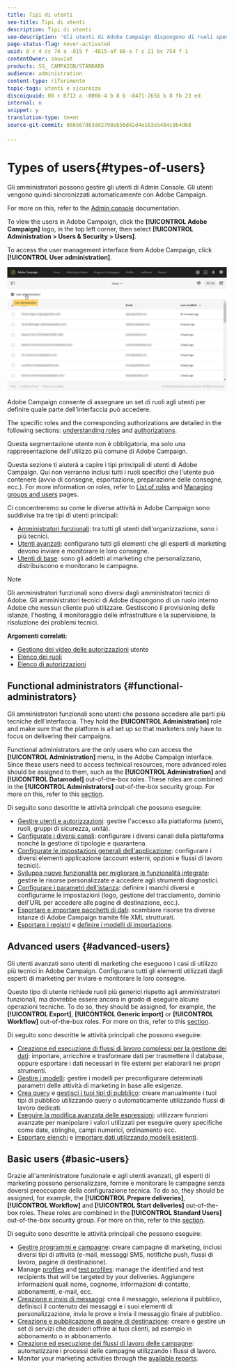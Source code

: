 ```yaml
---
title: Tipi di utenti
seo-title: Tipi di utenti
description: Tipi di utenti
seo-description: 'Gli utenti di Adobe Campaign dispongono di ruoli specifici. Scopri i tipi di utenti principali. '
page-status-flag: never-activated
uuid: 8 c 4 cc 74 a -815 f -4815-af 66-a 7 c 21 bc 754 f 1
contentOwner: sauviat
products: SG_ CAMPAIGN/STANDARD
audience: administration
content-type: riferimento
topic-tags: utenti e sicurezza
discoiquuid: 08 c 8712 a -0066-4 b 8 b -8471-2656 b 8 fb 23 ed
internal: n
snippet: y
translation-type: tm+mt
source-git-commit: 866567d63dd2798eb56d42d4e163e5484c9b4d68

---
```



# Types of users{#types-of-users}

Gli amministratori possono gestire gli utenti di Admin Console. Gli utenti vengono quindi sincronizzati automaticamente con Adobe Campaign.

For more on this, refer to the [Admin console](https://helpx.adobe.com/enterprise/using/users.html) documentation.

To view the users in Adobe Campaign, click the **[!UICONTROL Adobe Campaign]** logo, in the top left corner, then select **[!UICONTROL Administration > Users & Security > Users]**.

To access the user management interface from Adobe Campaign, click **[!UICONTROL User administration]**.

![](assets/user_management_5.png)

Adobe Campaign consente di assegnare un set di ruoli agli utenti per definire quale parte dell'interfaccia può accedere.

The specific roles and the corresponding authorizations are detailed in the following sections: [understanding roles](../../administration/using/list-of-roles.md) and [authorizations](https://docs.campaign.adobe.com/doc/standard/en/Technotes/AdobeCampaign-ACSRights.pdf).

Questa segmentazione utente non è obbligatoria, ma solo una rappresentazione dell'utilizzo più comune di Adobe Campaign.

Questa sezione ti aiuterà a capire i tipi principali di utenti di Adobe Campaign. Qui non verranno inclusi tutti i ruoli specifici che l'utente può contenere (avvio di consegne, esportazione, preparazione delle consegne, ecc.). For more information on roles, refer to [List of roles](../../administration/using/list-of-roles.md) and [Managing groups and users](../../administration/using/managing-groups-and-users.md) pages.

Ci concentreremo su come le diverse attività in Adobe Campaign sono suddivise tra tre tipi di utenti principali:

* [Amministratori funzionali](../../administration/using/types-of-users.md#functional-administrators): tra tutti gli utenti dell'organizzazione, sono i più tecnici.
* [Utenti avanzati](../../administration/using/types-of-users.md#advanced-users): configurano tutti gli elementi che gli esperti di marketing devono inviare e monitorare le loro consegne.
* [Utenti di base](../../administration/using/types-of-users.md#basic-users): sono gli addetti al marketing che personalizzano, distribuiscono e monitorano le campagne.

>[!NOTE]
>
>Gli amministratori funzionali sono diversi dagli amministratori tecnici di Adobe. Gli amministratori tecnici di Adobe dispongono di un ruolo interno Adobe che nessun cliente può utilizzare. Gestiscono il provisioning delle istanze, l'hosting, il monitoraggio delle infrastrutture e la supervisione, la risoluzione dei problemi tecnici.

**Argomenti correlati:**

* [Gestione dei video delle autorizzazioni](https://helpx.adobe.com/campaign/kt/acs/using/acs-user-access-rights-feature-video-use.html) utente
* [Elenco dei ruoli](../../administration/using/list-of-roles.md)
* [Elenco di autorizzazioni](https://docs.campaign.adobe.com/doc/standard/en/Technotes/AdobeCampaign-ACSRights.pdf)

## Functional administrators {#functional-administrators}

Gli amministratori funzionali sono utenti che possono accedere alle parti più tecniche dell'interfaccia. They hold the **[!UICONTROL Administration]** role and make sure that the platform is all set up so that marketers only have to focus on delivering their campaigns.

Functional administrators are the only users who can access the **[!UICONTROL Administration]** menu, in the Adobe Campaign interface. Since these users need to access technical resources, more advanced roles should be assigned to them, such as the **[!UICONTROL Administration]** and **[!UICONTROL Datamodel]** out-of-the-box roles. These roles are combined in the **[!UICONTROL Administrators]** out-of-the-box security group. For more on this, refer to this [section](../../administration/using/list-of-roles.md).

Di seguito sono descritte le attività principali che possono eseguire:

* [Gestire utenti e autorizzazioni](../../administration/using/about-access-management.md): gestire l'accesso alla piattaforma (utenti, ruoli, gruppi di sicurezza, unità).
* [Configurate i diversi canali](../../administration/using/about-channel-configuration.md): configurare i diversi canali della piattaforma nonché la gestione di tipologie e quarantena.
* [Configurate le impostazioni generali dell'applicazione](../../administration/using/external-accounts.md): configurare i diversi elementi applicazione (account esterni, opzioni e flussi di lavoro tecnici).
* [Sviluppa nuove funzionalità per migliorare le funzionalità integrate](../../developing/using/data-model-concepts.md): gestire le risorse personalizzate e accedere agli strumenti diagnostici.
* [Configurare i parametri dell'istanza](../../administration/using/branding.md): definire i marchi diversi e configurarne le impostazioni (logo, gestione del tracciamento, dominio dell'URL per accedere alle pagine di destinazione, ecc.).
* [Esportare e importare pacchetti di dati](../../automating/using/managing-packages.md): scambiare risorse tra diverse istanze di Adobe Campaign tramite file XML strutturati.
* [Esportare i registri](../../automating/using/exporting-logs.md) e [definire i modelli di importazione](../../automating/using/defining-import-templates.md).

## Advanced users {#advanced-users}

Gli utenti avanzati sono utenti di marketing che eseguono i casi di utilizzo più tecnici in Adobe Campaign. Configurano tutti gli elementi utilizzati dagli esperti di marketing per inviare e monitorare le loro consegne.

Questo tipo di utente richiede ruoli più generici rispetto agli amministratori funzionali, ma dovrebbe essere ancora in grado di eseguire alcune operazioni tecniche. To do so, they should be assigned, for example, the **[!UICONTROL Export]**, **[!UICONTROL Generic import]** or **[!UICONTROL Workflow]** out-of-the-box roles. For more on this, refer to this [section](../../administration/using/list-of-roles.md).

Di seguito sono descritte le attività principali che possono eseguire:

* [Creazione ed esecuzione di flussi di lavoro complessi per la gestione dei dati](../../automating/using/about-data-management-activities.md): importare, arricchire e trasformare dati per trasmettere il database, oppure esportare i dati necessari in file esterni per elaborarli nei propri strumenti.
* [Gestire i modelli](../../start/using/about-templates.md): gestire i modelli per preconfigurare determinati parametri delle attività di marketing in base alle esigenze.
* [Crea query](../../automating/using/editing-queries.md#about-query-editor) e [gestisci i tuoi tipi di pubblico](../../audiences/using/about-audiences.md): creare manualmente i tuoi tipi di pubblico utilizzando query o automaticamente utilizzando flussi di lavoro dedicati.
* [Eseguire la modifica avanzata delle espressioni](../../automating/using/editing-queries.md#about-query-editor): utilizzare funzioni avanzate per manipolare i valori utilizzati per eseguire query specifiche come date, stringhe, campi numerici, ordinamento ecc.
* [Esportare elenchi](../../automating/using/exporting-lists.md) e [importare dati utilizzando modelli esistenti](../../automating/using/importing-data-with-import-templates.md).

## Basic users {#basic-users}

Grazie all'amministratore funzionale e agli utenti avanzati, gli esperti di marketing possono personalizzare, fornire e monitorare le campagne senza doversi preoccupare della configurazione tecnica. To do so, they should be assigned, for example, the **[!UICONTROL Prepare deliveries]**, **[!UICONTROL Workflow]** and **[!UICONTROL Start deliveries]** out-of-the-box roles. These roles are combined in the **[!UICONTROL Standard Users]** out-of-the-box security group. For more on this, refer to this [section](../../administration/using/list-of-roles.md).

Di seguito sono descritte le attività principali che possono eseguire:

* [Gestire programmi e campagne](../../start/using/programs-and-campaigns.md): creare campagne di marketing, inclusi diversi tipi di attività (e-mail, messaggi SMS, notifiche push, flussi di lavoro, pagine di destinazione).
* Manage [profiles](../../audiences/using/about-profiles.md) and [test profiles](../../sending/using/managing-test-profiles-and-sending-proofs.md): manage the identified and test recipients that will be targeted by your deliveries. Aggiungere informazioni quali nome, cognome, informazioni di contatto, abbonamenti, e-mail, ecc.
* [Creazione e invio di messaggi](../../sending/using/confirming-the-send.md): crea il messaggio, seleziona il pubblico, definisci il contenuto dei messaggi e i suoi elementi di personalizzazione, invia le prove e invia il messaggio finale al pubblico.
* [Creazione e pubblicazione di pagine di destinazione](../../channels/using/about-landing-pages.md): creare e gestire un set di servizi che desideri offrire ai tuoi clienti, ad esempio in abbonamento o in abbonamento.
* [Creazione ed esecuzione dei flussi di lavoro delle campagne](../../automating/using/building-a-workflow.md): automatizzare i processi delle campagne utilizzando i flussi di lavoro.
* Monitor your marketing activities through the [available reports](../../reporting/using/defining-the-report-period.md).

